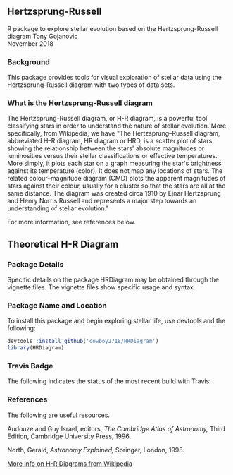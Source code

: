 ## Hertzsprung-Russell
R package to explore stellar evolution based on the Hertzsprung-Russell diagram
Tony Gojanovic  
November 2018  

### Background

This package provides tools for visual exploration of stellar data using the Hertzsprung-Russell diagram with two types of data sets.

### What is the Hertzsprung-Russell diagram

The Hertzsprung-Russell diagram, or H-R diagram, is a powerful tool classifying stars in order to understand the nature of stellar evolution.  More specifically, from Wikipedia, we have "The Hertzsprung–Russell diagram, abbreviated H–R diagram, HR diagram or HRD, is a scatter plot of stars showing the relationship between the stars' absolute magnitudes or luminosities versus their stellar classifications or effective temperatures. More simply, it plots each star on a graph measuring the star's brightness against its temperature (color). It does not map any locations of stars. The related colour–magnitude diagram (CMD) plots the apparent magnitudes of stars against their colour, usually for a cluster so that the stars are all at the same distance. The diagram was created circa 1910 by Ejnar Hertzsprung and Henry Norris Russell and represents a major step towards an understanding of stellar evolution."

For more information, see references below.

## Theoretical H-R Diagram



### Package Details

Specific details on the package HRDiagram may be obtained through the vignette files.  The vignette files show specific usage and syntax.

### Package Name and Location

To install this package and begin exploring stellar life, use devtools and the following:

```r
devtools::install_github('cowboy2718/HRDiagram')
library(HRDiagram)
```

### Travis Badge

The following indicates the status of the most recent build with Travis:

### References

The following are useful resources.

Audouze and Guy Israel, editors, *The Cambridge Atlas of Astronomy,* Third Edition, Cambridge University Press, 1996.

North, Gerald, *Astronomy Explained,* Springer, London, 1998.

[More info on H-R Diagrams from Wikipedia](https://en.wikipedia.org/wiki/Hertzsprung%E2%80%93Russell_diagram)


